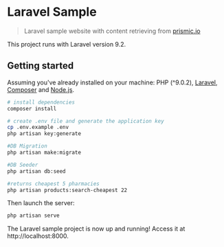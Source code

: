 # Laravel Sample

> Laravel sample website with content retrieving from [prismic.io](https://prismic.io)

This project runs with Laravel version 9.2.

## Getting started

Assuming you've already installed on your machine: PHP (^9.0.2), [Laravel](https://laravel.com), [Composer](https://getcomposer.org) and [Node.js](https://nodejs.org).

``` bash
# install dependencies
composer install

# create .env file and generate the application key
cp .env.example .env
php artisan key:generate 

#DB Migration
php artisan make:migrate

#DB Seeder
php artisan db:seed

#returns cheapest 5 pharmacies
php artisan products:search-cheapest 22
```

Then launch the server:

``` bash
php artisan serve
```

The Laravel sample project is now up and running! Access it at http://localhost:8000.
 
